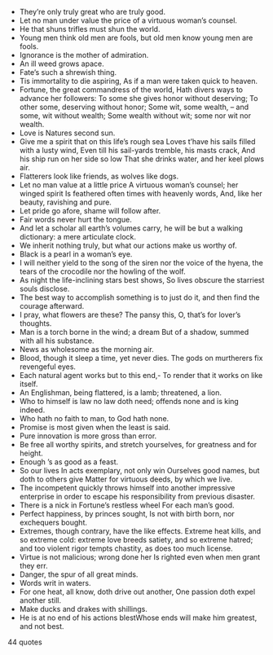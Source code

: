  - They’re only truly great who are truly good.
 - Let no man under value the price of a virtuous woman’s counsel.
 - He that shuns trifles must shun the world.
 - Young men think old men are fools, but old men know young men are fools.
 - Ignorance is the mother of admiration.
 - An ill weed grows apace.
 - Fate’s such a shrewish thing.
 - Tis immortality to die aspiring, As if a man were taken quick to heaven.
 - Fortune, the great commandress of the world, Hath divers ways to advance her followers: To some she gives honor without deserving; To other some, deserving without honor; Some wit, some wealth, – and some, wit without wealth; Some wealth without wit; some nor wit nor wealth.
 - Love is Natures second sun.
 - Give me a spirit that on this life’s rough sea Loves t’have his sails filled with a lusty wind, Even till his sail-yards tremble, his masts crack, And his ship run on her side so low That she drinks water, and her keel plows air.
 - Flatterers look like friends, as wolves like dogs.
 - Let no man value at a little price A virtuous woman’s counsel; her winged spirit Is feathered often times with heavenly words, And, like her beauty, ravishing and pure.
 - Let pride go afore, shame will follow after.
 - Fair words never hurt the tongue.
 - And let a scholar all earth’s volumes carry, he will be but a walking dictionary: a mere articulate clock.
 - We inherit nothing truly, but what our actions make us worthy of.
 - Black is a pearl in a woman’s eye.
 - I will neither yield to the song of the siren nor the voice of the hyena, the tears of the crocodile nor the howling of the wolf.
 - As night the life-inclining stars best shows, So lives obscure the starriest souls disclose.
 - The best way to accomplish something is to just do it, and then find the courage afterward.
 - I pray, what flowers are these? The pansy this, O, that’s for lover’s thoughts.
 - Man is a torch borne in the wind; a dream But of a shadow, summed with all his substance.
 - News as wholesome as the morning air.
 - Blood, though it sleep a time, yet never dies. The gods on murtherers fix revengeful eyes.
 - Each natural agent works but to this end,- To render that it works on like itself.
 - An Englishman, being flattered, is a lamb; threatened, a lion.
 - Who to himself is law no law doth need; offends none and is king indeed.
 - Who hath no faith to man, to God hath none.
 - Promise is most given when the least is said.
 - Pure innovation is more gross than error.
 - Be free all worthy spirits, and stretch yourselves, for greatness and for height.
 - Enough ’s as good as a feast.
 - So our lives In acts exemplary, not only win Ourselves good names, but doth to others give Matter for virtuous deeds, by which we live.
 - The incompetent quickly throws himself into another impressive enterprise in order to escape his responsibility from previous disaster.
 - There is a nick in Fortune’s restless wheel For each man’s good.
 - Perfect happiness, by princes sought, Is not with birth born, nor exchequers bought.
 - Extremes, though contrary, have the like effects. Extreme heat kills, and so extreme cold: extreme love breeds satiety, and so extreme hatred; and too violent rigor tempts chastity, as does too much license.
 - Virtue is not malicious; wrong done her Is righted even when men grant they err.
 - Danger, the spur of all great minds.
 - Words writ in waters.
 - For one heat, all know, doth drive out another, One passion doth expel another still.
 - Make ducks and drakes with shillings.
 - He is at no end of his actions blestWhose ends will make him greatest, and not best.

44 quotes